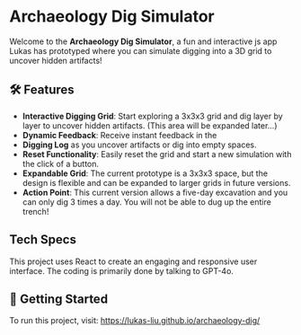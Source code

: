 # Archaeology Dig Simulator
Welcome to the **Archaeology Dig Simulator**, a fun and interactive js app Lukas has prototyped where you can simulate digging into a 3D grid to uncover hidden artifacts!

## 🛠 Features

- **Interactive Digging Grid**: Start exploring a 3x3x3 grid and dig layer by layer to uncover hidden artifacts. (This area will be expanded later...)
- **Dynamic Feedback**: Receive instant feedback in the
- **Digging Log** as you uncover artifacts or dig into empty spaces.
- **Reset Functionality**: Easily reset the grid and start a new simulation with the click of a button.
- **Expandable Grid**: The current prototype is a 3x3x3 space, but the design is flexible and can be expanded to larger grids in future versions.
- **Action Point**: This current version allows a five-day excavation and you can only dig 3 times a day. You will not be able to dug up the entire trench!

## Tech Specs
This project uses React to create an engaging and responsive user interface. The coding is primarily done by talking to GPT-4o.

## 🚀 Getting Started
To run this project, visit: https://lukas-liu.github.io/archaeology-dig/
